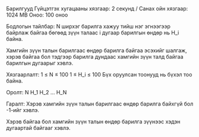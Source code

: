 Барилгууд
Гүйцэтгэх хугацааны хязгаар: 2 секунд / Санах ойн хязгаар: 1024 MB
Оноо: 100 оноо

Бодлогын тайлбар:
N ширхэг барилга хажуу тийш нэг эгнээгээр байрлаж байгаа бөгөөд зүүн талаас i дугаар барилгын өндөр нь H_i байна.

Хамгийн зүүн талын барилгаас өндөр барилга байгаа эсэхийг шалгаж, хэрэв байгаа бол тэдгээр барилга дундаас хамгийн зүүн талд байгаа барилгын дугаарыг хэвлэ.

Хязгаарлалт:
1 ≤ N ≤ 100
1 ≤ H_i ≤ 100
Бүх оруулсан тоонууд нь бүхэл тоо байна.

Оролт:
N
H_1
H_2
...
H_N

Гаралт:
Хэрэв хамгийн зүүн талын барилгаас өндөр барилга байхгүй бол -1-ийг хэвлэ.

Хэрэв байгаа бол хамгийн зүүн талын өндөр барилга зүүнээс хэдэн дугаартай байгааг хэвлэ.